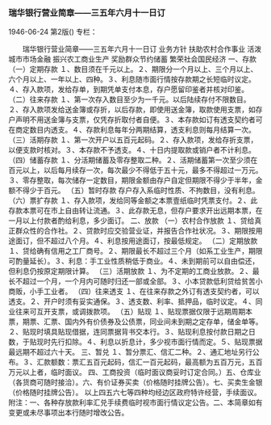 ### 瑞华银行营业简章——三五年六月十一日订

1946-06-24
第2版()
专栏：

　　瑞华银行营业简章——三五年六月十一日订
    业务方针
    扶助农村合作事业
    活泼城市市场金融
    振兴农工商业生产
    奖励群众节约储蓄
    繁荣社会国民经济
        一、存款
    （一）定期存款
    １、数目须在千元以上。２、期限分一个月以上、三个月以上、六个月以上、一年以上、四种。３、利息随市面行情按存款期之长短临时议定。４、存入款项，发给存单，到期凭单支付本息，存户愿留印鉴者并核对印鉴。
    （二）往来存款
    １、第一次存入数目至少为一千元。以后陆续存付不限数目。２、存入款项发给送金簿或存折，以后存款，即使用送金簿，取款使用支票，如存户声明不用送金簿与支票，仅凭存折取付者自便。３、本存款如订有透支契约者可在商定数目内透支。４、存款利息每年分两期结算，透支利息则每月结算一次。
    （三）活期存款
    １、第一次开户以五百元起码。２、存入款项，发给存折支票，以便支款时核对。３、本存款不予透支。４、十日内提取款或销户者不计利息。
    （四）储蓄存款
    １、分活期储蓄及零存整取二种。２、活期储蓄第一次至少须在百元以上，以后每月续存一次，每次最少不得低于五十元，最多不得超过一万元。３、零存整取，每次储存一定数目，期限金额由存户自定但期限不得少于半年，金额不得少于百元。
    （五）暂时存款
    存户存入系临时性质、不拘数目，没有利息。
    （六）票扩存款
    １、存入款项，发给同等金额之本票壹纸临时凭票支付。２、此存款本票可在市上自由转让流通。３、此存款无息，但存户要求开出远期本票，在一月以上付款者酌给利息，多少面订。
        二、放款
    （一）农村合作放款
    １、贷给真正群众性的合作社。２、贷款时应交验营业证，并报告合作社状况。３、期限按用途面订，但不超过八个月。４、利息按用途面订，按最低规定。
    （二）定期放款
    １、贷给确有信用之工厂商号。２、期限最长不超过三个月（如系工业生产，期限可酌量延长）。３、利息：手工业性质稍低于商业。４、未到期前可以自由偿还，但利息仍按原定期限计算。
    （三）活期放款
    １、为不定期的工商业放款。２、最长不超过一个月，一个月内可随时归还一部或全部。３、小本贷款低利贷给贫苦小商贩，小手工业者。
    （四）往来透支
    １、在往来存款之外订有透支契约者，可以透支。２、开户时须有妥实通保。３、透支数、利率、抵押品，临时议定。４、同业往来可互开支票，或调拨款项。
    （五）贴现
    １、贴现票据仅限于远期周期本票，期票、汇票、国内外有价债券及公债票，同业间未到期之定存单，储金单等。２、贴现时填具贴现借据，连同票据背书交本行。３、贴现利息按付款日期之日数，于贴现时先行扣除。４、利息以折息计，多少视市面行情而定。５、贴现票据最远期不超过六十天。
        三、暂兑
    １、暂分票汇、信汇二种。２、通汇地址另行公布。３、汇款额数：票汇五百元起码，信汇一百元起码，最高额为五百万元，五百万元以上者，临时面议。
    四、工商投资（临时面议商妥时订定合同。）五、仓库业（各货商可随时接洽）。六、有价证券买卖（价格随时挂牌公告）。七、买卖生金银（价格随时挂牌公告）。
    以上四五六七等四种均经边区政府特许经营，手续面议。
    附注：一、各种存放款利率汇兑手续费临时视市面行情议定公告。二、本简章如有变更或未尽事项出本行随时增改公告。
